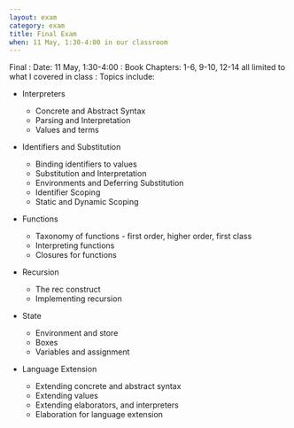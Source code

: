 ```yaml
---
layout: exam
category: exam
title: Final Exam
when: 11 May, 1:30-4:00 in our classroom
---
```


Final
: Date: 11 May, 1:30-4:00
: Book Chapters: 1-6, 9-10, 12-14 all limited to what I covered in class
: Topics include: 

* Interpreters
	* Concrete and Abstract Syntax
	* Parsing and Interpretation
	* Values and terms

* Identifiers and Substitution
	* Binding identifiers to values
	* Substitution and Interpretation
	* Environments and Deferring Substitution
	* Identifier Scoping
	* Static and Dynamic Scoping

* Functions
	* Taxonomy of functions - first order, higher order, first class
	* Interpreting functions
	* Closures for functions

* Recursion
	* The rec construct
	* Implementing recursion

* State
	* Environment and store
	* Boxes
	* Variables and assignment

* Language Extension
	* Extending concrete and abstract syntax
	* Extending values
	* Extending elaborators, and interpreters
	* Elaboration for language extension
